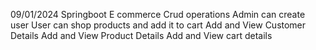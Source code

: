 09/01/2024
Springboot E commerce Crud operations 
Admin can create user
User can shop products and add it to cart
Add and View Customer Details
Add and View Product Details
Add and View cart details
